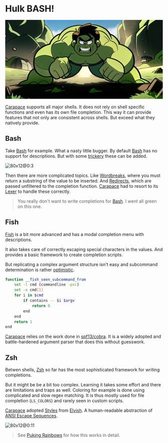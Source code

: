 # Hulk BASH!

![](./hulkBash/banner.png)

[Carapace] supports all major shells.
It does not rely on shell specific functions and even has its own file completion.
This way it can provide features that not only are consistent across shells.
But exceed what they natively provide.

## Bash

Take [Bash] for example. What a nasty little bugger.
By default [Bash] has no support for descriptions.
But with some [trickery](https://stackoverflow.com/a/10130007) these can be added.

![80x12@0:3](./hulkBash/bashDescriptions.cast)

Then there are more complicated topics.
Like [Wordbreaks], where you must return a substring of the value to be inserted.
And [Redirects], which are passed unfiltered to the completion function.
[Carapace] had to resort to its [Lexer] to handle these correctly.

> You really don't want to write completions for [Bash]. I went all green on this one.

## Fish

[Fish] is a bit more advanced and has a modal completion menu with descriptions.

It also takes care of correctly escaping special characters in the values.
And provides a basic framework to create completion scripts.

But replicating a complex argument structure isn't easy and subcommand determination is rather [optimistic](https://github.com/fish-shell/fish-shell/issues/7107#issuecomment-653951801).

```sh
function __fish_seen_subcommand_from
    set -l cmd (commandline -pxc)
    set -e cmd[1]
    for i in $cmd
        if contains -- $i $argv
            return 0
        end
    end
    return 1
end
```
[Carapace] relies on the work done in [spf13/cobra].
It is a widely adopted and battle-hardened argument parser that does this without guesswork.

## Zsh

Betwen shells, [Zsh] so far has the most sophisticated framework for writing completions.

But it might be be a bit too complex.
Learning it takes some effort and there are limitations and traps as well.
Coloring for example is done using complicated and slow regex matching.
It is thus mostly used for file completion (`LS_COLORS`) and rarely seen in custom scripts.

[Carapace] adopted [Styles] from [Elvish]. A human-readable abstraction of [ANSI Escape Sequences].

![80x12@0:11](./hulkBash/style.cast)

> See [Puking Rainbows] for how this works in detail.

[ANSI Escape Sequences]:https://gist.github.com/fnky/458719343aabd01cfb17a3a4f7296797
[Bash]:https://www.gnu.org/software/bash/
[Carapace]:https://carapace.sh
[Elvish]:https://elv.sh/
[Fish]:https://fishshell.com/
[Lexer]:https://github.com/carapace-sh/carapace-shlex
[Puking Rainbows]:https://dev.to/rsteube/puking-rainbows-1pje
[Redirects]:https://www.gnu.org/software/bash/manual/html_node/Redirections.html
[Wordbreaks]:https://www.gnu.org/software/bash/manual/html_node/Bash-Variables.html#index-COMP_005fWORDBREAKS
[spf13/cobra]:https://github.com/spf13/cobra
[Zsh]:https://www.zsh.org/

[Styles]:https://pkg.go.dev/github.com/rsteube/carapace/pkg/style#pkg-variables
